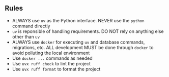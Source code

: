 ## Rules
- ALWAYS use `uv` as the Python interface. NEVER use the `python` command directly
- `uv` is reponsible of handling requirements. DO NOT rely on anything else other than `uv`
- ALWAYS use `docker` for executing `uv` and database commands, migrations, etc. ALL development MUST be done through `docker` to avoid polluting the local environment
- Use `docker ...` commands as needed
- Use `uvx ruff check` to lint the project
- Use `uvx ruff format` to format the project